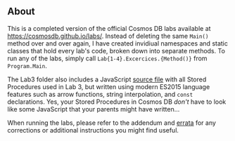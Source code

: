 ## About
This is a completed version of the official Cosmos DB labs available at https://cosmosdb.github.io/labs/. Instead of deleting the same `Main()` method over and over again, I have created invidiual namespaces and static classes that hold every lab's code, broken down into separate methods. To run any of the labs, simply call `Lab{1-4}.Excercices.{Method()}` from `Program.Main`.

The Lab3 folder also includes a JavaScript [source file](Lab3/sprocs.js) with all Stored Procedures used in Lab 3, but written using modern ES2015 language features such as arrow functions, string interpolation, and `const` declarations. Yes, your Stored Procedures in Cosmos DB _don't_ have to look like some JavaScript that your parents might have written...

When running the labs, please refer to the addendum and [errata](ERRATA.md) for any corrections or additional instructions you might find useful. 
